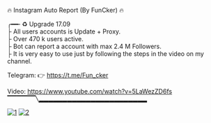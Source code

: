 🔥 Instagram Auto Report (By FunCker) 🔥 
       <br>
       
╭━━╴♻️ Upgrade 17.09
<br>
├  All users accounts is Update + Proxy.
<br>
├  Over 470 k users active. 
<br>
├  Bot can report a account with max 2.4 M Followers.
<br>
├  It is very easy to use just by following the steps in the video on my channel.
<br>

 
 Telegram: 👉  https://t.me/Fun_cker
 
 Video:    https://www.youtube.com/watch?v=5LaWezZD6fs
 <br>
▔▔▔▔▔▔╲▂▂▂▂▂▂▂▂▂▂▂▂▂▂▂▂▂▂▂▂▂▂▂

<a href="https://imgbb.com/"><img src="https://i.ibb.co/kG6rw5n/1.jpg" alt="1" border="0"></a>
<a href="https://imgbb.com/"><img src="https://i.ibb.co/554kHhh/2.jpg" alt="2" border="0"></a><br /><a target='_blank' href='https://imgbb.com/'></a><br />




